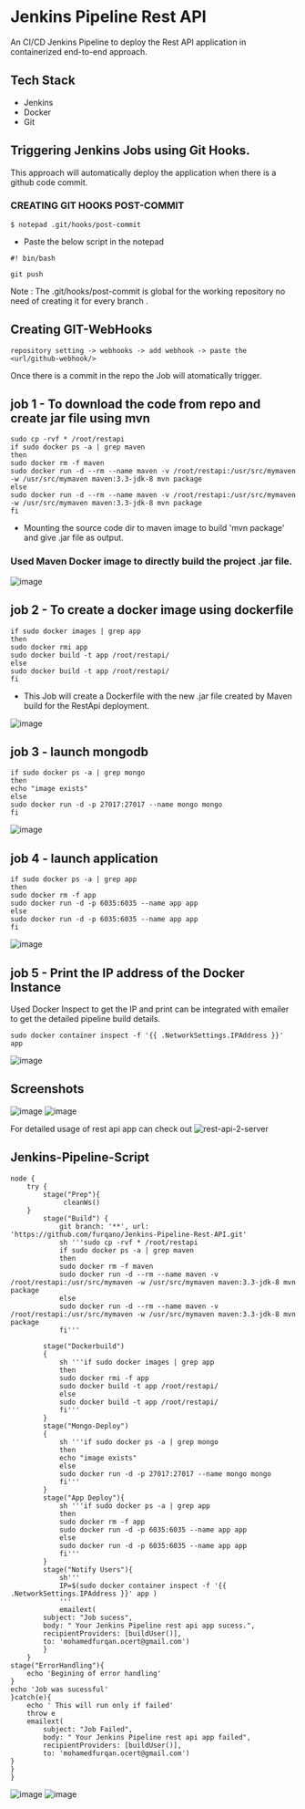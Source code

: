 # Jenkins Pipeline Rest API

An CI/CD Jenkins Pipeline to deploy the Rest API application in containerized end-to-end approach.

## Tech Stack

* Jenkins
* Docker
* Git

## Triggering Jenkins Jobs using Git Hooks.

This approach will automatically deploy the application when there is a github code commit.

### CREATING GIT HOOKS POST-COMMIT  
 
 ```
$ notepad .git/hooks/post-commit
``` 

* Paste the below script in the notepad

```
#! bin/bash

git push
```
Note : The .git/hooks/post-commit is global for the working repository no need of creating it for every branch . 
 
## Creating GIT-WebHooks
 
 ```
 repository setting -> webhooks -> add webhook -> paste the <url/github-webhook/>
 ```
 
Once there is a commit in the repo the Job will atomatically trigger.

## job 1 -  To download the code from repo and create jar file using mvn 
```
sudo cp -rvf * /root/restapi   
if sudo docker ps -a | grep maven
then
sudo docker rm -f maven
sudo docker run -d --rm --name maven -v /root/restapi:/usr/src/mymaven -w /usr/src/mymaven maven:3.3-jdk-8 mvn package
else
sudo docker run -d --rm --name maven -v /root/restapi:/usr/src/mymaven -w /usr/src/mymaven maven:3.3-jdk-8 mvn package
fi
```
* Mounting the source code dir to maven image to build 'mvn package' and give .jar file as output.

### Used Maven Docker image to directly build the project .jar file. 

![image](https://user-images.githubusercontent.com/64476159/164054044-b41cf471-3cc8-44ed-a994-1a5a37fbcb55.png)

## job 2 - To create a docker image using dockerfile
```
if sudo docker images | grep app
then
sudo docker rmi app
sudo docker build -t app /root/restapi/
else
sudo docker build -t app /root/restapi/
fi
```
* This Job will create a Dockerfile with the new .jar file created by Maven build for the RestApi deployment.  

![image](https://user-images.githubusercontent.com/64476159/164054520-e306d295-aa42-4daf-91ad-eba1c706b871.png)


## job 3 -  launch mongodb
```
if sudo docker ps -a | grep mongo
then
echo "image exists"
else
sudo docker run -d -p 27017:27017 --name mongo mongo
fi
```
![image](https://user-images.githubusercontent.com/64476159/164054741-8364777a-107e-4327-bb63-5155562f2840.png)

## job 4 - launch application
```
if sudo docker ps -a | grep app
then
sudo docker rm -f app
sudo docker run -d -p 6035:6035 --name app app
else
sudo docker run -d -p 6035:6035 --name app app
fi
```
![image](https://user-images.githubusercontent.com/64476159/164054857-4025e747-dee7-49a1-9a0d-971a739dfda9.png)

## job 5 - Print the IP address of the Docker Instance 
Used Docker Inspect to get the IP and print can be integrated with emailer to get the detailed pipeline build details.
```
sudo docker container inspect -f '{{ .NetworkSettings.IPAddress }}' app
```
![image](https://user-images.githubusercontent.com/64476159/164055147-884a85ec-1116-424e-9a6f-ac0c301be585.png)


## Screenshots

![image](https://user-images.githubusercontent.com/64476159/164056676-4e38746b-8548-43c1-82d2-8ffedf65e1c6.png)
![image](https://user-images.githubusercontent.com/64476159/164126882-2c8a4cd8-89a8-4cc7-acb9-e5af3fde002d.png)


For detailed usage of rest api app can check out ![rest-api-2-server](https://github.com/furqano/Java-Rest-API-2-Server)


## Jenkins-Pipeline-Script

```
node {
    try {
        stage("Prep"){
             cleanWs()   
    }
        stage("Build") {
            git branch: '**', url: 'https://github.com/furqano/Jenkins-Pipeline-Rest-API.git'
            sh '''sudo cp -rvf * /root/restapi   
            if sudo docker ps -a | grep maven
            then
            sudo docker rm -f maven
            sudo docker run -d --rm --name maven -v /root/restapi:/usr/src/mymaven -w /usr/src/mymaven maven:3.3-jdk-8 mvn package
            else
            sudo docker run -d --rm --name maven -v /root/restapi:/usr/src/mymaven -w /usr/src/mymaven maven:3.3-jdk-8 mvn package
            fi'''
            
        stage("Dockerbuild")
        {
            sh '''if sudo docker images | grep app
            then
            sudo docker rmi -f app
            sudo docker build -t app /root/restapi/
            else
            sudo docker build -t app /root/restapi/
            fi'''
        }
        stage("Mongo-Deploy")
        {
            sh '''if sudo docker ps -a | grep mongo
            then
            echo "image exists"
            else
            sudo docker run -d -p 27017:27017 --name mongo mongo
            fi'''
        }
        stage("App Deploy"){
            sh '''if sudo docker ps -a | grep app
            then
            sudo docker rm -f app
            sudo docker run -d -p 6035:6035 --name app app
            else
            sudo docker run -d -p 6035:6035 --name app app
            fi'''
        }
        stage("Notify Users"){
            sh'''
            IP=$(sudo docker container inspect -f '{{ .NetworkSettings.IPAddress }}' app )
            '''
            emailext(
        subject: "Job sucess",
        body: " Your Jenkins Pipeline rest api app sucess.",
        recipientProviders: [buildUser()],
        to: 'mohamedfurqan.ocert@gmail.com')
        }
    }
stage("ErrorHandling"){
    echo 'Begining of error handling'
}    
echo 'Job was sucessful'
}catch(e){
    echo ' This will run only if failed'
    throw e
    emailext(
        subject: "Job Failed",
        body: " Your Jenkins Pipeline rest api app failed",
        recipientProviders: [buildUser()],
        to: 'mohamedfurqan.ocert@gmail.com')
}
}
}

```
![image](https://user-images.githubusercontent.com/64476159/164127169-eb1c3539-b319-436d-989c-083fe08ee413.png)
![image](https://user-images.githubusercontent.com/64476159/164127260-76b328f4-e1a9-4182-8ac3-2e8c13dd2525.png)



